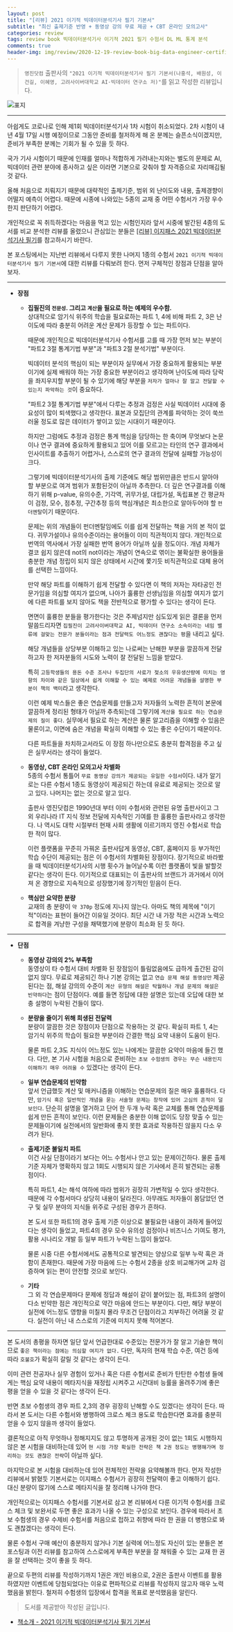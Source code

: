 ```yaml
---  
layout: post  
title: "[리뷰] 2021 이기적 빅데이터분석기사 필기 기본서"  
subtitle: "최신 출제기준 반영 + 동영상 강의 무료 제공 + CBT 온라인 모의고사"  
categories: review  
tags: review book 빅데이터분석기사 이기적 2021 필기 수험서 DL ML 통계 분석
comments: true  
header-img: img/review/2020-12-19-review-book-big-data-engineer-certificate-yj-1.png
---  
```

  
> `영진닷컴` 출판사의 `"2021 이기적 빅데이터분석기사 필기 기본서(나홍석, 배원성, 이건길, 이혜영, 고려사이버대학교 AI·빅데이터 연구소 저)"`를 읽고 작성한 리뷰입니다.  

![표지](https://theorydb.github.io/assets/img/review/2020-12-19-review-book-big-data-engineer-certificate-yj-1.png)  

---

아쉽게도 코로나로 인해 제1회 빅데이터분석기사 1차 시험이 취소되었다. 2차 시험이 내년 4월 17일 시행 예정이므로 그동안 준비를 철저하게 해 온 분께는 슬픈소식이겠지만, 준비가 부족한 분께는 기회가 될 수 있을 듯 하다.

국가 기사 시험이기 때문에 인재를 얼마나 적합하게 가려내는지와는 별도의 문제로 AI, 빅데이터 관련 분야에 종사하고 싶은 이라면 기본으로 갖춰야 할 자격증으로 자리매김될 것 같다.

올해 처음으로 치뤄지기 때문에 대략적인 출제기준, 범위 외 난이도와 내용, 출제경향이 어떨지 예측이 어렵다. 때문에 시종에 나와있는 5종의 교재 중 어떤 수험서가 가장 우수한지 판단하기 어렵다. 

개인적으로 꼭 취득하겠다는 마음을 먹고 있는 시험인지라 앞서 시중에 발간된 4종의 도서를 비교 분석한 리뷰를 올렸으니 관심있는 분들은 [[리뷰] 이지패스 2021 빅데이터분석기사 필기](https://theorydb.github.io/review/2020/11/30/review-book-big-data-engineer-certificate/)를 참고하시기 바란다.

본 포스팅에서는 지난번 리뷰에서 다루지 못한 나머지 1종의 수험서 `2021 이기적 빅데이터분석기사 필기 기본서`에 대한 리뷰를 다뤄보려 한다. 먼저 구체적인 장점과 단점을 알아보자.

---

* __장점__  
  - __집필진의 `전문성`. 그리고 `계산`을 필요로 하는 예제의 우수함.__  
    상대적으로 암기식 위주의 학습을 필요로하는 파트 1, 4에 비해 파트 2, 3은 난이도에 따라 충분히 어려운 계산 문제가 등장할 수 있는 파트이다.

    때문에 개인적으로 빅데이터분석기사 수험서를 고를 때 가장 먼저 보는 부분이 "파트2 3절 통계기법 부분"과 "파트3 2절 분석기법" 부분이다. 

    빅데이터 분석의 핵심이 되는 부분이자 실무에서 가장 중요하게 활용되는 부분이기에 실제 배워야 하는 가장 중요한 부분이라고 생각하며 난이도에 따라 당락을 좌지우지할 부분이 될 수 있기에 해당 부분을 `저자가 얼마나 잘 알고 전달할 수 있는지 파악하는 것`이 중요하다.
    
    "파트2 3절 통계기법 부분"에서 다루는 추정과 검정은 사실 빅데이터 시대에 중요성이 많이 퇴색했다고 생각한다. 표본과 모집단의 관계를 파악하는 것이 쑥쓰러울 정도로 많은 데이터가 쌓이고 있는 시대이기 때문이다. 
    
    하지만 그럼에도 추정과 검정은 통계 핵심을 담당하는 한 축이며 무엇보다 논문이나 연구 결과에 중요하게 활용되고 있어 이를 모르고는 타인의 연구 결과에서 인사이트를 추출하기 어렵거나, 스스로의 연구 결과의 전달에 실패할 가능성이 크다. 

    그렇기에 빅데이터분석기사의 출제 기준에도 해당 범위만큼은 반드시 알아야 할 부분으로 여겨 범위가 포함된것이 아닐까 추측한다. 더 깊은 연구결과를 이해하기 위해 p-value, 유의수준, 기각역, 귀무가설, 대립가설, 독립표본 간 평균차이 검정, 모수, 점추정, 구간추정 등의 핵심개념은 최소한으로 알아두어야 할 `펀더멘탈`이기 때문이다. 

    문제는 위의 개념들이 펀더멘탈임에도 이를 쉽게 전달하는 책을 거의 본 적이 없다. 귀무가설이나 유의수준이라는 용어들이 이미 직관적이지 않다. 개인적으로 번역의 역사에서 가장 실패한 번역 용어가 아닐까 싶을 정도이다. 개념 자체가 결코 쉽지 않은데 not의 not이라는 개념이 연속으로 엮이는 불확실한 용어들을 충분한 개념 정립이 되지 않은 상태에서 시간에 쫓기듯 비직관적으로 대체 용어를 선택한 느낌이다.

    만약 해당 파트를 이해하기 쉽게 전달할 수 있다면 이 책의 저자는 자타공인 전문가임을 의심할 여지가 없으며, 나아가 훌륭한 선생님임을 의심할 여지가 없기에 다른 파트를 보지 않아도 책을 전반적으로 평가할 수 있다는 생각이 든다. 

    면면이 훌륭한 분들을 평가한다는 것은 주제넘지만 심도있게 읽은 결론을 먼저 말씀드리자면 `집필진이 고려사이버대학교 AI, 빅데이터 연구소 소속이라는 네임 밸류에 걸맞는 전문가 분들이라는 점과 전달력도 어느정도 괜찮다는 평`을 내리고 싶다.

    해당 개념들을 상당부분 이해하고 있는 나로써는 난해한 부분을 깔끔하게 전달하고자 한 저자분들의 시도와 노력이 잘 전달된 느낌을 받았다. 
    
    특히 `고등학생들의 용돈 수준 조사나 두집단의 사료가 젖소의 우유생산량에 미치는 영향의 차이와 같은 일상에서 쉽게 이해할 수 있는 예제로 어려운 개념들을 설명한 부분이 책의 백미`라고 생각한다. 

    이런 예제 박스들은 좋은 연습문제를 만들고자 저자들의 노력한 흔적이 본문에 깔끔하게 정리된 형태가 아닐까 추측되는데 그렇기에 `계산을 필요로 하는 연습문제의 질이 좋다`. 실무에서 필요로 하는 계산은 물론 알고리즘을 이해할 수 있음은 물론이고, 이면에 숨은 개념을 확실히 이해할 수 있는 좋은 수단이기 때문이다.

    다른 파트들을 차치하고서라도 이 장점 하나만으로도 충분히 합격점을 주고 싶은 실무서라는 생각이 들었다. 
  
  - __동영상, CBT 온라인 모의고사 차별화__  
    5종의 수험서 통틀어 `무료 동영상 강의가 제공되는 유일한 수험서`이다. 내가 알기로는 다른 수험서 1종도 동영상이 제공되긴 하는데 유료로 제공되는 것으로 알고 있다. 나머지는 없는 것으로 알고 있다.
    
    출판사 영진닷컴은 1990년대 부터 이미 수험서와 관련된 유명 출판사이고 그 외 우리나라 IT 지식 정보 전달에 지속적인 기여를 한 훌륭한 출판사라고 생각한다. 나 역시도 대학 시절부터 현재 사회 생활에 이르기까지 영진 수험서로 학습한 적이 많다.

    이런 플랫폼을 꾸준히 가꿔온 출판사답게 동영상, CBT, 홈페이지 등 부가적인 학습 수단이 제공되는 점은 이 수험서의 차별화된 장점이다. 장기적으로 바라봤을 때 빅데이터분석기사의 시행 횟수가 늘어날수록 이런 플랫폼이 빛을 발할것 같다는 생각이 든다. 이기적으로 대표되는 이 출판사의 브랜드가 과거에서 이어져 온 경향으로 지속적으로 성장했기에 장기적인 믿음이 든다.

  - __핵심만 요약한 분량__  
    교재의 총 분량이 `약 370p` 정도에 지나지 않는다. 아마도 책의 제목에 "이기적"이라는 표현이 들어간 이유일 것이다. 최단 시간 내 가장 적은 시간과 노력으로 합격을 겨냥한 구성을 채택했기에 분량이 최소화 된 듯 하다.

---

* __단점__  
  - __동영상 강의의 2% 부족함__  
    동영상이 타 수험서 대비 차별화 된 장점임이 틀림없음에도 급하게 출간된 감이 없지 않다.  무료로 제공되긴 하나 기본 강의는 없고 `연습 문제 해설 동영상만` 제공된다는 점, 해설 강의의 수준이 `계산 유형의 해설은 탁월하나 개념 문제의 해설은 빈약하다`는 점이 단점이다. 예를 들면 정답에 대한 설명은 있는데 오답에 대한 보충 설명이 누락된 건들이 많다.
  
  - __분량을 줄이기 위해 희생된 전달력__  
    분량이 깔끔한 것은 장점이자 단점으로 작용하는 것 같다. 확실히 파트 1, 4는 암기식 위주의 학습이 필요한 부분이라 간결한 핵심 요약 내용이 도움이 된다.

    물론 파트 2,3도 지식이 어느정도 있는 나에게는 깔끔한 요약이 마음에 들긴 했다. 다만, 본 기사 시험을 처음으로 준비하는 `초보 수험생의 경우는 무슨 내용인지 이해하기 매우 어려울 수` 있겠다는 생각이 든다. 

  - __일부 연습문제의 빈약함__  
    앞서 언급했듯 계산 및 매커니즘을 이해하는 연습문제의 질은 매우 훌륭하다. 다만, `암기식 혹은 일반적인 개념을 묻는 서술형 문제는 창작에 있어 고심의 흔적이 덜 보인다`. 단순히 설명을 열거하고 단어 한 두개 누락 혹은 교체를 통해 연습문제를 쉽게 만든 흔적이 보인다. 이런 문제들은 충분한 이해 없이도 당장 맞출 수 있는 문제들이기에 실전에서의 일반화에 좋지 못한 효과로 작용하진 않을지 다소 우려가 된다.
  
  - __출제기준 불일치 파트__  
    이건 사실 단점이라기 보다는 어느 수험서나 안고 있는 문제이긴하다. 물론 출제기준 자체가 명확하지 않고 1회도 시행되지 않은 기사에서 흔히 발견되는 공통점이다.

    특히 파트1, 4는 해석 여하에 따라 범위가 굉장히 가변적일 수 있다 생각한다. 때문에 각 수험서마다 상당히 내용이 달라진다. 아무래도 저자들이 몸담았던 연구 및 실무 분야의 지식들 위주로 구성된 경우가 흔하다. 

    본 도서 또한 파트1의 경우 출제 기준 이상으로 불필요한 내용이 과하게 들어있다는 생각이 들었고, 파트4의 경우 모수 유의성 검정이나 비즈니스 기여도 평가, 활용 시나리오 개발 등 일부 파트가 누락된 느낌이 들었다. 
    
    물론 시중 다른 수험서에서도 공통적으로 발견되는 양상으로 일부 누락 혹은 과함이 존재한다. 때문에 가장 마음에 드는 수험서 2종을 상호 비교해가며 교차 검증하며 읽는 편이 안전할 것으로 보인다.

  - __기타__  
    그 외 각 연습문제마다 문제에 정답과 해설이 같이 붙어있는 점, 파트3의 설명이 다소 빈약한 점은 개인적으로 약간 마음에 안드는 부분이다. 다만, 해당 부분이 실전에 어느정도 영향을 미칠지 몰라 무조건 단점이라고 치부하긴 어려울 것 같다. 실전이 아닌 내 스스로의 기준에 미치지 못해 적어본다. 

---

본 도서의 총평을 하자면 일단 앞서 언급한대로 수준있는 전문가가 잘 알고 기술한 책이므로 `좋은 책이라는 점에는 의심할 여지가 없다.` 다만, 독자의 현재 학습 수준, 여건 등에 따라 `호불호`가 확실히 갈릴 것 같다는 생각이 든다. 

이미 관련 전공자나 실무 경험이 있거나 혹은 다른 수험서로 준비가 탄탄한 수험생 들에게는 핵심 요약 내용이 메타지식을 재정립 시켜주고 시간대비 능률을 올려주기에 좋은 평을 얻을 수 있을 것 같다는 생각이 든다. 

반면 초보 수험생의 경우 파트 2,3의 경우 굉장히 난해할 수도 있겠다는 생각이 든다. 따라서 본 도서는 다른 수험서와 병행하여 크로스 체크 용도로 학습한다면 효과를 충분히 얻을 수 있지 않을까 생각이 들었다. 

결론적으로 아직 무엇하나 정해지지도 않고 투명하게 공개된 것이 없는 1회도 시행하지 않은 본 시험을 대비하는데 있어 `현 시점 가장 확실한 전략은 책 2권 정도는 병행해가며 정리하는 것도 괜찮은 전략`이 아닐까 싶다.

마지막으로 본 시험을 대비하는데 있어 전체적인 전략을 요약해볼까 한다. 먼저 작성한 리뷰에서 밝혔듯 기본서로는 이지패스 수험서가 굉장히 전달력이 좋고 이해하기 쉽다. 대신 분량이 많기에 스스로 메타지식을 잘 정리해 나가야 한다. 

개인적으로는 이지패스 수험서를 기본서로 삼고 본 리뷰에서 다룬 이기적 수험서를 크로스 체크 및 보완서로 두면 좋은 효과가 나올 수 있는 구성으로 보인다. 경우에 따라서 초보 수험생의 경우 수제비 수험서를 처음으로 접하고 취향에 따라 한 권을 더 병행으로 봐도 괜찮겠다는 생각이 든다. 

물론 수험서 구매 예산이 충분하지 않거나 기본 실력에 어느정도 자신이 있는 분들은 본 포스팅과 이전 리뷰를 참고하여 스스로에게 부족한 부분을 잘 채워줄 수 있는 교재 한 권을 잘 선택하는 것이 좋을 듯 하다.

끝으로 두편의 리뷰를 작성하기까지 1권은 개인 비용으로, 2권은 출판사 이벤트를 활용하였지만 이벤트에 당첨되었다는 이유로 편파적으로 리뷰를 작성하지 않고자 매우 노력했음을 밝힌다. 철저히 수험생의 입장에서 합격을 목표로 분석했음을 알린다. 

> 도서를 제공받아 작성된 글입니다.


* [책소개 - 2021 이기적 빅데이터분석기사 필기 기본서](http://www.yes24.com/Product/Goods/95736343?OzSrank=3)

